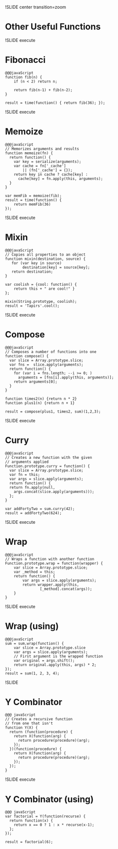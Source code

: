 !SLIDE center transition=zoom
# Other Useful Functions



!SLIDE execute
# Fibonacci

    @@@javaScript
    function fib(n) {
        if (n < 2) return n;

        return fib(n-1) + fib(n-2);
    }
 
    result = time(function() { return fib(36); });



!SLIDE execute
# Memoize

    @@@javaScript
    // Memorizes arguments and results
    function memoize(fn) {
      return function() {
        var key = serialize(arguments);
        var cache = fn['_cache']
            || (fn['_cache'] = {});
        return key in cache ? cache[key] :
          cache[key] = fn.apply(this, arguments);
      }
    }

    var memFib = memoize(fib);
    result = time(function() {
        return memFib(36)
    });

!SLIDE execute
# Mixin
    
    @@@javaScript
    // Copies all properties to an object
    function mixin(destination, source) {
       for (var key in source)
            destination[key] = source[key];
       return destination;
    }

    var coolish = {cool: function() { 
        return this + " are cool!" }
    };

    mixin(String.prototype, coolish);
    result = 'Tapirs'.cool();

!SLIDE execute
# Compose

    @@@javaScript
    // Composes a number of functions into one
    function compose() {
      var slice = Array.prototype.slice;
      var fns =  slice.apply(arguments);
      return function() {
        for (var i = fns.length; --i >= 0; )
          arguments = [fns[i].apply(this, arguments)];
        return arguments[0];
      }
    }

    function times2(n) {return n * 2}
    function plus1(n) {return n + 1}

    result = compose(plus1, times2, sum)(1,2,3);
 


!SLIDE execute
# Curry

    @@@javaScript
    // Creates a new function with the given
    // arguments applied
    Function.prototype.curry = function() {
      var slice = Array.prototype.slice;
      var fn = this;
      var args = slice.apply(arguments);
      return function() {
      return fn.apply(null,
        args.concat(slice.apply(arguments)));
      };
    }

    var addFortyTwo = sum.curry(42);
    result = addFortyTwo(624);


!SLIDE execute
# Wrap

    @@@javaScript
    // Wraps a function with another function
    Function.prototype.wrap = function(wrapper) {
        var slice = Array.prototype.slice;
        var _method = this;
        return function() {
            var args = slice.apply(arguments);
            return wrapper.apply(this, 
                    [_method].concat(args));
        }
    }
    
!SLIDE execute
# Wrap (using)

    @@@javaScript
    sum = sum.wrap(function() {
        var slice = Array.prototype.slice
        var args = slice.apply(arguments);
        // First argument is the wrapped function
        var original = args.shift();
        return original.apply(this, args) * 2;
    });
    result = sum(1, 2, 3, 4);



!SLIDE 
# Y Combinator

    @@@ javaScript
    // Creates a recursive function
    // from one that isn't
    function Y(X) {
      return (function(procedure) {
        return X(function(arg) {
          return procedure(procedure)(arg);
        });
      })(function(procedure) {
        return X(function(arg) {
          return procedure(procedure)(arg);
        });
      });
    }

!SLIDE execute
# Y Combinator (using)

    @@@ javaScript
    var factorial = Y(function(recurse) {
      return function(x) {
        return x == 0 ? 1 : x * recurse(x-1);
      };
    });

    result = factorial(6);

